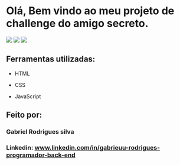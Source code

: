 # Olá, Bem vindo ao meu projeto de challenge do amigo secreto.

 <img src="https://cdn.jsdelivr.net/gh/devicons/devicon@latest/icons/html5/html5-original-wordmark.svg" /> 
  <img src="https://cdn.jsdelivr.net/gh/devicons/devicon@latest/icons/javascript/javascript-original.svg" /> 
            <img src="https://cdn.jsdelivr.net/gh/devicons/devicon@latest/icons/css3/css3-original-wordmark.svg" />
          
          
          
          

## Ferramentas utilizadas:

* HTML

* CSS

* JavaScript

## Feito por:

### Gabriel Rodrigues silva

### Linkedin: www.linkedin.com/in/gabrieuu-rodrigues-programador-back-end
